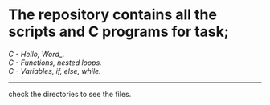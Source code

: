 # The repository contains all the scripts and C programs for task;

_C - Hello, Word\_.<br>_
_C - Functions, nested loops.<br>_
_C - Variables, if, else, while.<br>_

---

check the directories to see the files.<br>
